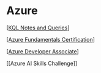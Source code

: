 # Azure

[[KQL Notes and Queries]]

[[Azure Fundamentals Certification]]

[[Azure Developer Associate]]

[[Azure AI Skills Challenge]]

[//begin]: # "Autogenerated link references for markdown compatibility"
[KQL Notes and Queries]: <KQL Notes and Queries> "KQL Notes and Queries"
[Azure Fundamentals Certification]: <Azure Fundamentals Certification> "Azure Fundamentals Certification"
[Azure Developer Associate]: <Azure Developer Associate> "Azure Developer Associate"
[//end]: # "Autogenerated link references"
